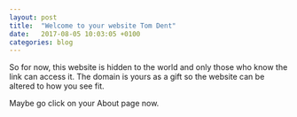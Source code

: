 ```yaml
---
layout: post
title:  "Welcome to your website Tom Dent"
date:   2017-08-05 10:03:05 +0100
categories: blog
---
```

So for now, this website is hidden to the world and only those who know the link can access it. The domain is yours as a gift so the website can be altered to how you see fit.

Maybe go click on your About page now.
